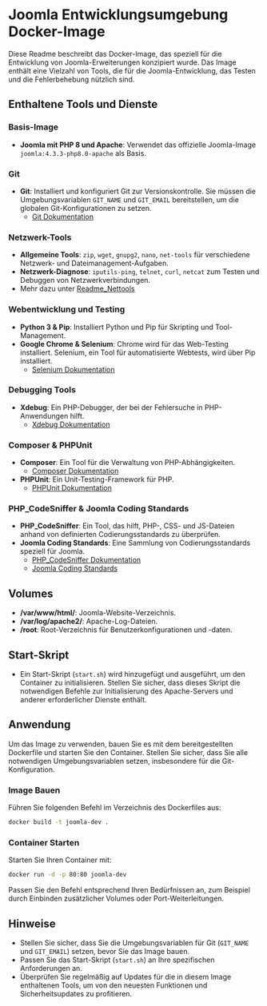 # Joomla Entwicklungsumgebung Docker-Image

Diese Readme beschreibt das Docker-Image, das speziell für die Entwicklung von Joomla-Erweiterungen konzipiert wurde. Das Image enthält eine Vielzahl von Tools, die für die Joomla-Entwicklung, das Testen und die Fehlerbehebung nützlich sind.

## Enthaltene Tools und Dienste

### Basis-Image

- **Joomla mit PHP 8 und Apache**: Verwendet das offizielle Joomla-Image `joomla:4.3.3-php8.0-apache` als Basis.

### Git

- **Git**: Installiert und konfiguriert Git zur Versionskontrolle. Sie müssen die Umgebungsvariablen `GIT_NAME` und `GIT_EMAIL` bereitstellen, um die globalen Git-Konfigurationen zu setzen.
  - [Git Dokumentation](https://git-scm.com/doc)

### Netzwerk-Tools

- **Allgemeine Tools**: `zip`, `wget`, `gnupg2`, `nano`, `net-tools` für verschiedene Netzwerk- und Dateimanagement-Aufgaben.
- **Netzwerk-Diagnose**: `iputils-ping`, `telnet`, `curl`, `netcat` zum Testen und Debuggen von Netzwerkverbindungen.
- Mehr dazu unter [Readme_Nettools](Readme_Nettools.md)

### Webentwicklung und Testing

- **Python 3 & Pip**: Installiert Python und Pip für Skripting und Tool-Management.
- **Google Chrome & Selenium**: Chrome wird für das Web-Testing installiert. Selenium, ein Tool für automatisierte Webtests, wird über Pip installiert.
  - [Selenium Dokumentation](https://www.selenium.dev/documentation/en/)

### Debugging Tools

- **Xdebug**: Ein PHP-Debugger, der bei der Fehlersuche in PHP-Anwendungen hilft.
  - [Xdebug Dokumentation](https://xdebug.org/docs)

### Composer & PHPUnit

- **Composer**: Ein Tool für die Verwaltung von PHP-Abhängigkeiten.
  - [Composer Dokumentation](https://getcomposer.org/doc/)
- **PHPUnit**: Ein Unit-Testing-Framework für PHP.
  - [PHPUnit Dokumentation](https://phpunit.de/documentation.html)

### PHP_CodeSniffer & Joomla Coding Standards

- **PHP_CodeSniffer**: Ein Tool, das hilft, PHP-, CSS- und JS-Dateien anhand von definierten Codierungsstandards zu überprüfen.
- **Joomla Coding Standards**: Eine Sammlung von Codierungsstandards speziell für Joomla.
  - [PHP_CodeSniffer Dokumentation](https://github.com/squizlabs/PHP_CodeSniffer)
  - [Joomla Coding Standards](https://developer.joomla.org/coding-standards.html)

## Volumes

- **/var/www/html/**: Joomla-Website-Verzeichnis.
- **/var/log/apache2/**: Apache-Log-Dateien.
- **/root**: Root-Verzeichnis für Benutzerkonfigurationen und -daten.

## Start-Skript

- Ein Start-Skript (`start.sh`) wird hinzugefügt und ausgeführt, um den Container zu initialisieren. Stellen Sie sicher, dass dieses Skript die notwendigen Befehle zur Initialisierung des Apache-Servers und anderer erforderlicher Dienste enthält.

## Anwendung

Um das Image zu verwenden, bauen Sie es mit dem bereitgestellten Dockerfile und starten Sie den Container. Stellen Sie sicher, dass Sie alle notwendigen Umgebungsvariablen setzen, insbesondere für die Git-Konfiguration.

### Image Bauen

Führen Sie folgenden Befehl im Verzeichnis des Dockerfiles aus:

```bash
docker build -t joomla-dev .
```

### Container Starten

Starten Sie Ihren Container mit:

```bash
docker run -d -p 80:80 joomla-dev
```

Passen Sie den Befehl entsprechend Ihren Bedürfnissen an, zum Beispiel durch Einbinden zusätzlicher Volumes oder Port-Weiterleitungen.

## Hinweise

- Stellen Sie sicher, dass Sie die Umgebungsvariablen für Git (`GIT_NAME` und `GIT_EMAIL`) setzen, bevor Sie das Image bauen.
- Passen Sie das Start-Skript (`start.sh`) an Ihre spezifischen Anforderungen an.
- Überprüfen Sie regelmäßig auf Updates für die in diesem Image enthaltenen Tools, um von den neuesten Funktionen und Sicherheitsupdates zu profitieren.    
